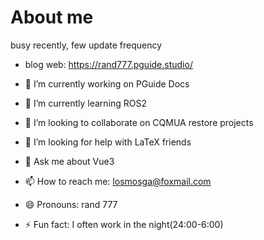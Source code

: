 # About me

busy recently, few update frequency

- blog web: https://rand777.pguide.studio/


- 🔭 I’m currently working on PGuide Docs
- 🌱 I’m currently learning ROS2
- 👯 I’m looking to collaborate on CQMUA restore projects
- 🤔 I’m looking for help with LaTeX friends
- 💬 Ask me about Vue3
- 📫 How to reach me: losmosga@foxmail.com
- 😄 Pronouns: rand 777
- ⚡ Fun fact: I often work in the night(24:00-6:00)
